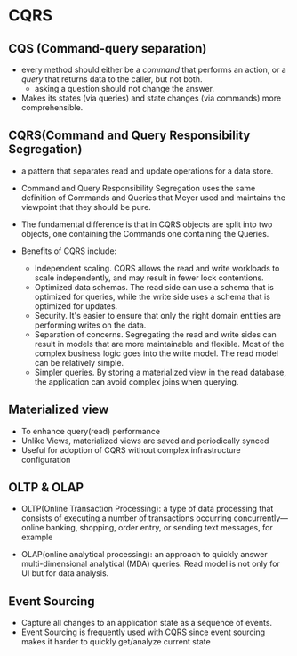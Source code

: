 # CQRS

## CQS (Command-query separation)

* every method should either be a *command* that performs an action, or a *query* that returns data to the caller, but not both.
  * asking a question should not change the answer.
* Makes its states (via queries) and state changes (via commands) more comprehensible.

## CQRS(Command and Query Responsibility Segregation)

* a pattern that separates read and update operations for a data store.

* Command and Query Responsibility Segregation uses the same definition of Commands and Queries
that Meyer used and maintains the viewpoint that they should be pure.

* The fundamental difference is
that in CQRS objects are split into two objects, one containing the Commands one containing the
Queries.

* Benefits of CQRS include:
  * Independent scaling. CQRS allows the read and write workloads to scale independently, and may result in fewer lock contentions.
  * Optimized data schemas. The read side can use a schema that is optimized for queries, while the write side uses a schema that is optimized for updates.
  * Security. It's easier to ensure that only the right domain entities are performing writes on the data.
  * Separation of concerns. Segregating the read and write sides can result in models that are more maintainable and flexible. Most of the complex business logic goes into the write model. The read model can be relatively simple.
  * Simpler queries. By storing a materialized view in the read database, the application can avoid complex joins when querying.

## Materialized view

* To enhance query(read) performance
* Unlike Views, materialized views are saved and periodically synced
* Useful for adoption of CQRS without complex infrastructure configuration

## OLTP & OLAP

* OLTP(Online Transaction Processing): a type of data processing that consists of executing a number of transactions occurring concurrently—online banking, shopping, order entry, or sending text messages, for example

* OLAP(online analytical processing): an approach to quickly answer multi-dimensional analytical (MDA) queries. Read model is not only for UI but for data analysis.

## Event Sourcing

* Capture all changes to an application state as a sequence of events.
* Event Sourcing is frequently used with CQRS since event sourcing makes it harder to quickly get/analyze current state
